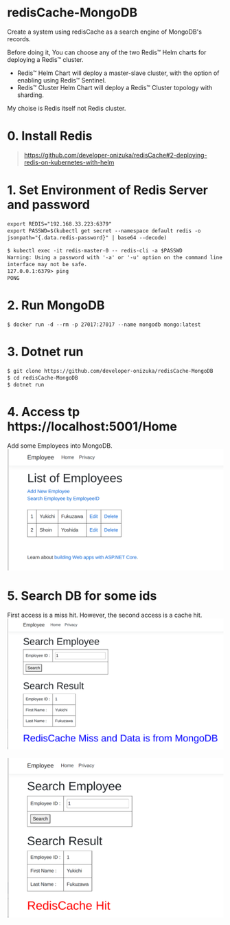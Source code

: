 # redisCache-MongoDB

Create a system using redisCache as a search engine of MongoDB's records.


Before doing it, You can choose any of the two Redis™ Helm charts for deploying a Redis™ cluster.

- Redis™ Helm Chart will deploy a master-slave cluster, with the option of enabling using Redis™ Sentinel.<br>
- Redis™ Cluster Helm Chart will deploy a Redis™ Cluster topology with sharding.

My choise is Redis itself not Redis cluster.


# 0. Install Redis
> https://github.com/developer-onizuka/redisCache#2-deploying-redis-on-kubernetes-with-helm


# 1. Set Environment of Redis Server and password
```
export REDIS="192.168.33.223:6379"
export PASSWD=$(kubectl get secret --namespace default redis -o jsonpath="{.data.redis-password}" | base64 --decode)
```
```
$ kubectl exec -it redis-master-0 -- redis-cli -a $PASSWD
Warning: Using a password with '-a' or '-u' option on the command line interface may not be safe.
127.0.0.1:6379> ping
PONG
```

# 2. Run MongoDB
```
$ docker run -d --rm -p 27017:27017 --name mongodb mongo:latest
```

# 3. Dotnet run
```
$ git clone https://github.com/developer-onizuka/redisCache-MongoDB
$ cd redisCache-MongoDB
$ dotnet run
```

# 4. Access tp https://localhost:5001/Home
Add some Employees into MongoDB.<br>
<img src="https://github.com/developer-onizuka/redisCache-MongoDB/blob/main/redisCache-MongoDB1.png" width="640"> <br>

# 5. Search DB for some ids
First access is a miss hit. However, the second access is a cache hit.
<img src="https://github.com/developer-onizuka/redisCache-MongoDB/blob/main/redisCache-MongoDB2.png" width="640"> <br>
<br>
<img src="https://github.com/developer-onizuka/redisCache-MongoDB/blob/main/redisCache-MongoDB3.png" width="505"> <br>
